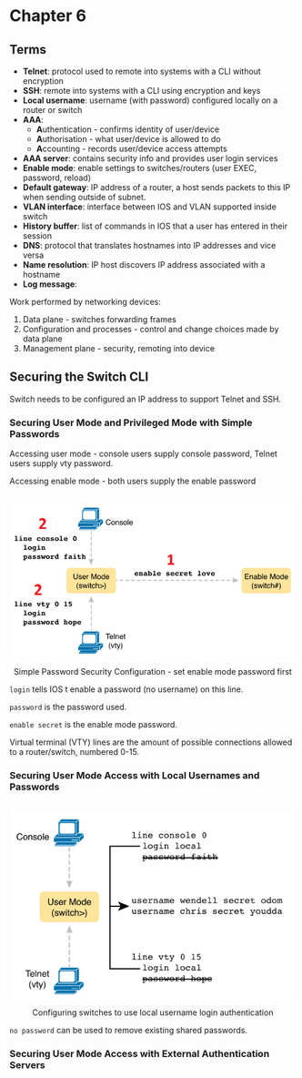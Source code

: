 # Chapter 6

## Terms
* **Telnet**: protocol used to remote into systems with a CLI without encryption
* **SSH**: remote into systems with a CLI using encryption and keys
* **Local username**: username (with password) configured locally on a router or switch
* **AAA**:
    * **A**uthentication - confirms identity of user/device
    * **A**uthorisation - what user/device is allowed to do
    * **A**ccounting - records user/device access attempts
* **AAA server**: contains security info and provides user login services
* **Enable mode**: enable settings to switches/routers (user EXEC, password, reload)
* **Default gateway**: IP address of a router, a host sends packets to this IP when sending outside of subnet.
* **VLAN interface**: interface between IOS and VLAN supported inside switch
* **History buffer**: list of commands in IOS that a user has entered in their session
* **DNS**: protocol that translates hostnames into IP addresses and vice versa
* **Name resolution**: IP host discovers IP address associated with a hostname
* **Log message**:

Work performed by networking devices:
1. Data plane - switches forwarding frames
2. Configuration and processes - control and change choices made by data plane
3. Management plane - security, remoting into device

## Securing the Switch CLI

Switch needs to be configured an IP address to support Telnet and SSH.

### Securing User Mode and Privileged Mode with Simple Passwords

Accessing user mode - console users supply console password, Telnet users supply vty password.

Accessing enable mode - both users supply the enable password

<div style="text-align: center">
    <br>
    <img src="images/console-telnet-enable-passwords.png" width="500px" alt="Simple Password Security Configuration">
    <p>Simple Password Security Configuration - set enable mode password first</p>
</div>

`login` tells IOS t enable a password (no username) on this line.

`password` is the password used.

`enable secret` is the enable mode password.

Virtual terminal (VTY) lines are the amount of possible connections allowed to a router/switch, numbered 0-15.

### Securing User Mode Access with Local Usernames and Passwords

<div style="text-align: center">
    <br>
    <img src="images/local-user-pass.png" width="500px" alt="Configuring switches to use local username login authentication">
    <p>Configuring switches to use local username login authentication</p>
</div>

`no password` can be used to remove existing shared passwords.

### Securing User Mode Access with External Authentication Servers